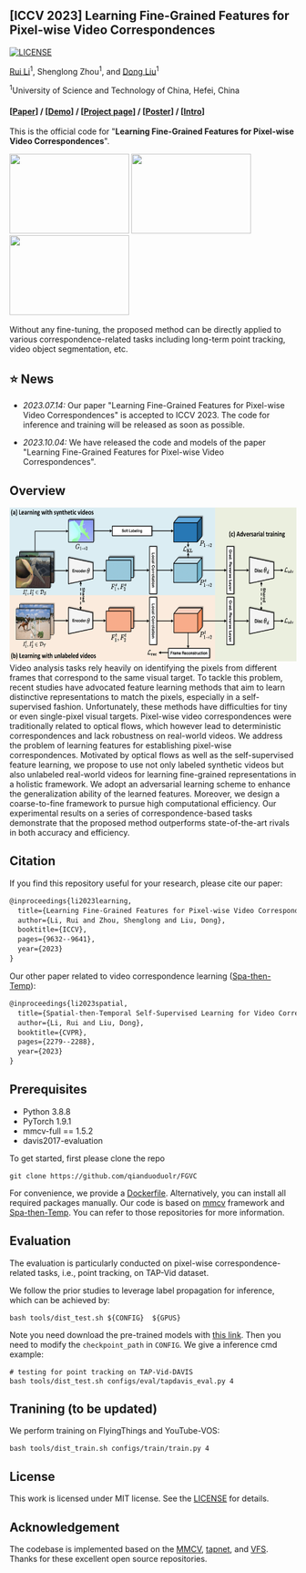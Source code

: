 ## [ICCV 2023] Learning Fine-Grained Features for Pixel-wise Video Correspondences

[![LICENSE](https://img.shields.io/github/license/qianduoduolr/FGVC)](https://github.com/qianduoduolr/FGVC/blob/base/LICENSE)

[Rui Li](https://qianduoduolr.github.io/)<sup>1</sup>, Shenglong Zhou<sup>1</sup>, and [Dong Liu](https://faculty.ustc.edu.cn/dongeliu/en/index/85593/list/index.htm)<sup>1</sup>




<sup>1</sup>University of Science and Technology of China, Hefei, China

<!-- ##### [Paper](https://arxiv.org/pdf/) | [Video](https://www.youtube.com/)
 -->

#### [[Paper](https://arxiv.org/pdf/2308.03040.pdf)] /  [[Demo](https://youtu.be)] / [[Project page](https://qianduoduolr.github.io/)] / [[Poster](https://drive.google.com)] / [[Intro](https://youtu.be/)]

This is the official code for  "**Learning Fine-Grained Features for Pixel-wise Video Correspondences**". 

<p float="left">
<img src="figure/pt1.gif" width = "210" height = "140">
<img src="figure/pt3.gif" width = "210" height = "140">
<!-- <img src="figure/pt2.gif" width = "230" height = "160"> -->
<img src="figure/vos1.gif" width = "210" height = "140">

Without any fine-tuning, the proposed method can be directly applied to various correspondence-related tasks including long-term point tracking, video object segmentation, etc.


## :star: News
- *2023.07.14:*  Our paper "Learning Fine-Grained Features for Pixel-wise Video Correspondences" is accepted to ICCV 2023. The code for inference and training will be released as soon as possible.

- *2023.10.04:*  We have released the code and models of the paper "Learning Fine-Grained Features for Pixel-wise Video Correspondences".




## Overview
<!-- ![](figure/framework.png) -->

<div  align="center">    
<img src="figure/framework.png"  height="270px"/> 
</div>
   Video analysis tasks rely heavily on identifying the pixels from different frames that correspond to the same visual target. To tackle this problem, recent studies have advocated feature learning methods that aim to learn distinctive representations to match the pixels, especially in a self-supervised fashion. Unfortunately, these methods have difficulties for tiny or even single-pixel visual targets. Pixel-wise video correspondences were traditionally related to optical flows, which however lead to deterministic correspondences and lack robustness on real-world videos. We address the problem of learning features for establishing pixel-wise correspondences. Motivated by optical flows as well as the self-supervised feature learning, we propose to use not only labeled synthetic videos but also unlabeled real-world videos for learning fine-grained representations in a holistic framework. We adopt an adversarial learning scheme to enhance the generalization ability of the learned features. Moreover, we design a coarse-to-fine framework to pursue high computational efficiency. Our experimental results on a series of correspondence-based tasks demonstrate that the proposed method outperforms state-of-the-art rivals in both accuracy and efficiency.



## Citation
If you find this repository useful for your research, please cite our paper:

```latex
@inproceedings{li2023learning,
  title={Learning Fine-Grained Features for Pixel-wise Video Correspondences},
  author={Li, Rui and Zhou, Shenglong and Liu, Dong},
  booktitle={ICCV},
  pages={9632--9641},
  year={2023}
}
```

Our other paper related to video correspondence learning ([Spa-then-Temp](https://github.com/qianduoduolr/Spa-then-Temp)):
```latex
@inproceedings{li2023spatial,
  title={Spatial-then-Temporal Self-Supervised Learning for Video Correspondence},
  author={Li, Rui and Liu, Dong},
  booktitle={CVPR},
  pages={2279--2288},
  year={2023}
}
```

## Prerequisites

* Python 3.8.8
* PyTorch 1.9.1
* mmcv-full == 1.5.2
* davis2017-evaluation


To get started, first please clone the repo
```
git clone https://github.com/qianduoduolr/FGVC
```
<!-- Then, please run the following commands:
```
conda create -n fgvc python=3.8.8
conda activate fgvc

pip install  torch==1.9.1+cu111 torchvision==0.10.1+cu111 torchaudio==0.9.1 -f https://download.pytorch.org/whl/torch_stable.html
pip install  mmcv-full==1.5.2 -f https://download.openmmlab.com/mmcv/dist/cu111/torch1.9.0/index.html
pip install -r requirements.txt
pip install future tensorboard

# setup for davis evaluation
git clone https://github.com/davisvideochallenge/davis2017-evaluation.git && cd davis2017-evaluation
python setup.py develop
```
 -->
 For convenience, we provide a [Dockerfile](docker/Dockerfile). Alternatively, you can install all required packages manually. Our code is based on [mmcv](https://github.com/open-mmlab/mmcv) framework and [Spa-then-Temp](https://github.com/qianduoduolr/Spa-then-Temp). You can refer to those repositories for more information.


## Evaluation
The evaluation is particularly conducted on pixel-wise correspondence-related tasks, i.e., point tracking, on TAP-Vid dataset.

We follow the prior studies to leverage label propagation for inference, which can be achieved by:
```shell
bash tools/dist_test.sh ${CONFIG}  ${GPUS}
```

Note you need download the pre-trained models with [this link](https://drive.google.com/file/d/1ZJHyWMOpWhfmX6vMX5Qkm_2qkqS0grNM/view?usp=drive_link). Then you need to modify the `checkpoint_path` in `CONFIG`. We give a inference cmd example:

```shell
# testing for point tracking on TAP-Vid-DAVIS
bash tools/dist_test.sh configs/eval/tapdavis_eval.py 4
```


## Tranining (to be updated)
We perform training on FlyingThings and YouTube-VOS:

```shell
bash tools/dist_train.sh configs/train/train.py 4
```

## License
This work is licensed under MIT license. See the [LICENSE](LICENSE) for details.

## Acknowledgement
The codebase is implemented based on the [MMCV](https://github.com/open-mmlab/mmcv), [tapnet](https://github.com/google-deepmind/tapnet), and [VFS](https://github.com/xvjiarui/VFS). Thanks for these excellent open source repositories.
